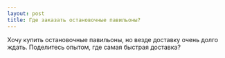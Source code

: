 ```yaml
---
layout: post 
title: Где заказать остановочные павильоны? 
--- 
```

Хочу купить остановочные павильоны, но везде доставку очень долго ждать. Поделитесь опытом, где самая быстрая доставка?
